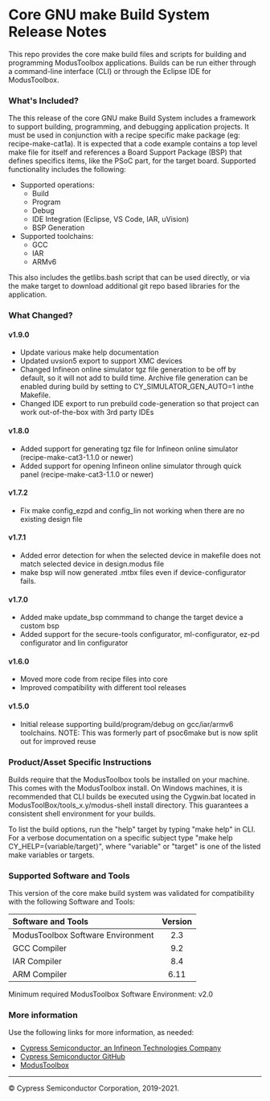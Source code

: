 # Core GNU make Build System Release Notes
This repo provides the core make build files and scripts for building and programming ModusToolbox applications. Builds can be run either through a command-line interface (CLI) or through the Eclipse IDE for ModusToolbox.

### What's Included?
The this release of the core GNU make Build System includes a framework to support building, programming, and debugging application projects. It must be used in conjunction with a recipe specific make package (eg: recipe-make-cat1a). It is expected that a code example contains a top level make file for itself and references a Board Support Package (BSP) that defines specifics items, like the PSoC part, for the target board. Supported functionality includes the following:
* Supported operations:
    * Build
    * Program
    * Debug
    * IDE Integration (Eclipse, VS Code, IAR, uVision)
    * BSP Generation
* Supported toolchains:
    * GCC
    * IAR
    * ARMv6

This also includes the getlibs.bash script that can be used directly, or via the make target to download additional git repo based libraries for the application.

### What Changed?
#### v1.9.0
* Update various make help documentation
* Updated uvsion5 export to support XMC devices
* Changed Infineon online simulator tgz file generation to be off by default, so it will not add to build time. Archive file generation can be enabled during build by setting to CY_SIMULATOR_GEN_AUTO=1 inthe Makefile.
* Changed IDE export to run prebuild code-generation so that project can work out-of-the-box with 3rd party IDEs
#### v1.8.0
* Added support for generating tgz file for Infineon online simulator (recipe-make-cat3-1.1.0 or newer)
* Added support for opening Infineon online simulator through quick panel (recipe-make-cat3-1.1.0 or newer)
#### v1.7.2
* Fix make config_ezpd and config_lin not working when there are no existing design file
#### v1.7.1
* Added error detection for when the selected device in makefile does not match selected device in design.modus file
* make bsp will now generated .mtbx files even if device-configurator fails.
#### v1.7.0
* Added make update_bsp commmand to change the target device a custom bsp
* Added support for the secure-tools configurator, ml-configurator, ez-pd configurator and lin configurator
#### v1.6.0
* Moved more code from recipe files into core
* Improved compatibility with different tool releases
#### v1.5.0
* Initial release supporting build/program/debug on gcc/iar/armv6 toolchains.
NOTE: This was formerly part of psoc6make but is now split out for improved reuse

### Product/Asset Specific Instructions
Builds require that the ModusToolbox tools be installed on your machine. This comes with the ModusToolbox install. On Windows machines, it is recommended that CLI builds be executed using the Cygwin.bat located in ModusToolBox/tools_x.y/modus-shell install directory. This guarantees a consistent shell environment for your builds.

To list the build options, run the "help" target by typing "make help" in CLI. For a verbose documentation on a specific subject type "make help CY_HELP={variable/target}", where "variable" or "target" is one of the listed make variables or targets.

### Supported Software and Tools
This version of the core make build system was validated for compatibility with the following Software and Tools:

| Software and Tools                        | Version |
| :---                                      | :----:  |
| ModusToolbox Software Environment         | 2.3     |
| GCC Compiler                              | 9.2     |
| IAR Compiler                              | 8.4     |
| ARM Compiler                              | 6.11    |

Minimum required ModusToolbox Software Environment: v2.0

### More information
Use the following links for more information, as needed:
* [Cypress Semiconductor, an Infineon Technologies Company](http://www.cypress.com)
* [Cypress Semiconductor GitHub](https://github.com/cypresssemiconductorco)
* [ModusToolbox](https://www.cypress.com/products/modustoolbox-software-environment)

---
© Cypress Semiconductor Corporation, 2019-2021.
